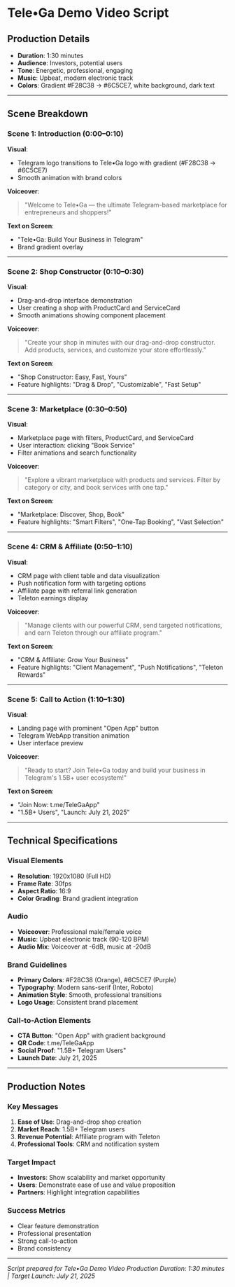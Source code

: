 # Tele•Ga Demo Video Script

## Production Details
- **Duration**: 1:30 minutes
- **Audience**: Investors, potential users
- **Tone**: Energetic, professional, engaging
- **Music**: Upbeat, modern electronic track
- **Colors**: Gradient #F28C38 → #6C5CE7, white background, dark text

---

## Scene Breakdown

### Scene 1: Introduction (0:00–0:10)
**Visual**: 
- Telegram logo transitions to Tele•Ga logo with gradient (#F28C38 → #6C5CE7)
- Smooth animation with brand colors

**Voiceover**: 
> "Welcome to Tele•Ga — the ultimate Telegram-based marketplace for entrepreneurs and shoppers!"

**Text on Screen**: 
- "Tele•Ga: Build Your Business in Telegram"
- Brand gradient overlay

---

### Scene 2: Shop Constructor (0:10–0:30)
**Visual**: 
- Drag-and-drop interface demonstration
- User creating a shop with ProductCard and ServiceCard
- Smooth animations showing component placement

**Voiceover**: 
> "Create your shop in minutes with our drag-and-drop constructor. Add products, services, and customize your store effortlessly."

**Text on Screen**: 
- "Shop Constructor: Easy, Fast, Yours"
- Feature highlights: "Drag & Drop", "Customizable", "Fast Setup"

---

### Scene 3: Marketplace (0:30–0:50)
**Visual**: 
- Marketplace page with filters, ProductCard, and ServiceCard
- User interaction: clicking "Book Service"
- Filter animations and search functionality

**Voiceover**: 
> "Explore a vibrant marketplace with products and services. Filter by category or city, and book services with one tap."

**Text on Screen**: 
- "Marketplace: Discover, Shop, Book"
- Feature highlights: "Smart Filters", "One-Tap Booking", "Vast Selection"

---

### Scene 4: CRM & Affiliate (0:50–1:10)
**Visual**: 
- CRM page with client table and data visualization
- Push notification form with targeting options
- Affiliate page with referral link generation
- Teleton earnings display

**Voiceover**: 
> "Manage clients with our powerful CRM, send targeted notifications, and earn Teleton through our affiliate program."

**Text on Screen**: 
- "CRM & Affiliate: Grow Your Business"
- Feature highlights: "Client Management", "Push Notifications", "Teleton Rewards"

---

### Scene 5: Call to Action (1:10–1:30)
**Visual**: 
- Landing page with prominent "Open App" button
- Telegram WebApp transition animation
- User interface preview

**Voiceover**: 
> "Ready to start? Join Tele•Ga today and build your business in Telegram's 1.5B+ user ecosystem!"

**Text on Screen**: 
- "Join Now: t.me/TeleGaApp"
- "1.5B+ Users", "Launch: July 21, 2025"

---

## Technical Specifications

### Visual Elements
- **Resolution**: 1920x1080 (Full HD)
- **Frame Rate**: 30fps
- **Aspect Ratio**: 16:9
- **Color Grading**: Brand gradient integration

### Audio
- **Voiceover**: Professional male/female voice
- **Music**: Upbeat electronic track (90-120 BPM)
- **Audio Mix**: Voiceover at -6dB, music at -20dB

### Brand Guidelines
- **Primary Colors**: #F28C38 (Orange), #6C5CE7 (Purple)
- **Typography**: Modern sans-serif (Inter, Roboto)
- **Animation Style**: Smooth, professional transitions
- **Logo Usage**: Consistent brand placement

### Call-to-Action Elements
- **CTA Button**: "Open App" with gradient background
- **QR Code**: t.me/TeleGaApp
- **Social Proof**: "1.5B+ Telegram Users"
- **Launch Date**: July 21, 2025

---

## Production Notes

### Key Messages
1. **Ease of Use**: Drag-and-drop shop creation
2. **Market Reach**: 1.5B+ Telegram users
3. **Revenue Potential**: Affiliate program with Teleton
4. **Professional Tools**: CRM and notification system

### Target Impact
- **Investors**: Show scalability and market opportunity
- **Users**: Demonstrate ease of use and value proposition
- **Partners**: Highlight integration capabilities

### Success Metrics
- Clear feature demonstration
- Professional presentation
- Strong call-to-action
- Brand consistency

---

*Script prepared for Tele•Ga Demo Video Production*
*Duration: 1:30 minutes | Target Launch: July 21, 2025* 